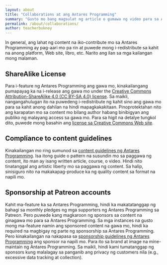```yaml
---
layout: about
title: "Collaborations at ang Antares Programming"
summary: "Gusto mo bang magsulat ng article o gumawa ng video para sa Antares Programming? Ito ang ilang mga bagay na dapat mong malaman."
permalink: /about/collaborations/
author: teacherbuknoy
---
```


In general, ang lahat ng content na iko-contribute mo sa Antares Programming ay pag-aari mo pa rin at puwede mong i-redistribute sa kahit na anong platform, Web site, libro, etc. Narito ang ilan sa mga kailangan mong malaman.

## ShareAlike License
Para i-feature ng Antares Programming ang gawa mo, kinakailangang pumapayag ka na i-release ang gawa mo under the [Creative Commons Attribution-ShareAlike 4.0 (CC BY-SA 4.0) license](ttp://creativecommons.org/licenses/by-sa/4.0/). Sa maikli, nangangahulugan ito na puwedeng i-redistribute ng kahit sino ang gawa mo para sa kahit anong dahilan na hindi mapagkakakitaan. Pinoprotektahan nito ang karapatan mo sa content mo bilang author habang binibigyan ang publiko ng malayang access sa gawa mo. Para sa higit na detalye tungkol dito, puwede mong basahin ang [license sa Creative Commons Web site](http://creativecommons.org/licenses/by-sa/4.0/).

## Compliance to content guidelines
Kinakailangan mo ring sumunod sa [content guidelines ng Antares Programming](/about/content-guidelines/). Isa itong guide o pattern na susundin mo sa paggawa ng content, ito man ay isang written article, course, o video. Hindi nito tinatanggal ang artistic liberty mo sa paggawa ng content. Sa halip, sinisiguro nito na makakapag-produce ka ng quality content sa format na napili mo.

## Sponsorship at Patreon accounts
Kahit ma-feature ka sa Antares Programming, hindi ka makatatanggap ng bahagi sa monthly pledges ng mga supporters ng Antares Programming sa Patreon. Pero puwede kang magkaroon ng sponsors sa content na ginagawa mo para sa Antares Programming. Sa mga instances na gusto mong ma-feature namin ang sponsored content na gawa mo, hindi ka required na magbigay ng parte ng sponsorship sa Antares Programming. Pero kinakailangan na nakapasa sa [sponsorship guidelines ng Antares Programming](/about/donations-and-sponsors/) ang sponsor na napili mo. Para ito sa brand at image na mine-maintain ng Antares Programming. Sa maikli, hindi kami tumatanggap ng sponsors kung malalagay sa panganib ang privacy ng customers nila (e.g., excessive data tracking at collection).

